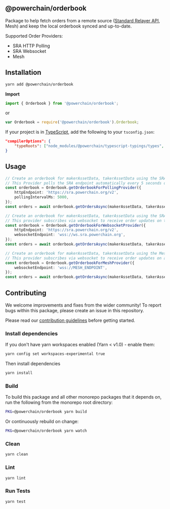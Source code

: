 ## @powerchain/orderbook

Package to help fetch orders from a remote source ([Standard Relayer API](https://github.com/powerchainProject/standard-relayer-api), Mesh) and keep the local orderbook synced and up-to-date.

Supported Order Providers:

-   SRA HTTP Polling
-   SRA Websocket
-   Mesh

## Installation

```bash
yarn add @powerchain/orderbook
```

**Import**

```typescript
import { Orderbook } from '@powerchain/orderbook';
```

or

```javascript
var Orderbook = require('@powerchain/orderbook').Orderbook;
```

If your project is in [TypeScript](https://www.typescriptlang.org/), add the following to your `tsconfig.json`:

```json
"compilerOptions": {
    "typeRoots": ["node_modules/@powerchain/typescript-typings/types", "node_modules/@types"],
}
```

## Usage

```typescript
// Create an orderbook for makerAssetData, takerAssetData using the SRA Polling Order Provider
// This Provider polls the SRA endpoint automatically every 5 seconds on the supplied asset pairs
const orderbook = Orderbook.getOrderbookForPollingProvider({
    httpEndpoint: 'https://sra.powerchain.org/v2',
    pollingIntervalMs: 5000,
});
const orders = await orderbook.getOrdersAsync(makerAssetData, takerAssetData);

// Create an orderbook for makerAssetData, takerAssetData using the SRA Websocket Order Provider
// This provider subscribes via websocket to receive order updates on the supplied asset pairs
const orderbook = Orderbook.getOrderbookForWebsocketProvider({
    httpEndpoint: 'https://sra.powerchain.org/v2',
    websocketEndpoint: 'wss://ws.sra.powerchain.org',
});
const orders = await orderbook.getOrdersAsync(makerAssetData, takerAssetData);

// Create an orderbook for makerAssetData, takerAssetData using the Mesh Order Provider
// This provider subscribes via websocket to receive order updates on all orders stored in Mesh
const orderbook = Orderbook.getOrderbookForMeshProvider({
    websocketEndpoint: 'wss://MESH_ENDPOINT',
});
const orders = await orderbook.getOrdersAsync(makerAssetData, takerAssetData);
```

## Contributing

We welcome improvements and fixes from the wider community! To report bugs within this package, please create an issue in this repository.

Please read our [contribution guidelines](../../CONTRIBUTING.md) before getting started.

### Install dependencies

If you don't have yarn workspaces enabled (Yarn < v1.0) - enable them:

```bash
yarn config set workspaces-experimental true
```

Then install dependencies

```bash
yarn install
```

### Build

To build this package and all other monorepo packages that it depends on, run the following from the monorepo root directory:

```bash
PKG=@powerchain/orderbook yarn build
```

Or continuously rebuild on change:

```bash
PKG=@powerchain/orderbook yarn watch
```

### Clean

```bash
yarn clean
```

### Lint

```bash
yarn lint
```

### Run Tests

```bash
yarn test
```
